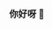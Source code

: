 <!--
 * @Author: 刘勇
 * @Date: 2023-02-23 20:37:30
 * @LastEditors: 刘勇
 * @LastEditTime: 2023-02-23 20:43:25
-->
### 你好呀 👋

<!--
**General-Tullius/General-Tullius** is a ✨ _special_ ✨ repository because its `README.md` (this file) appears on your GitHub profile.

Here are some ideas to get you started:

- 🔭 I’m currently working on ...
- 🌱 I’m currently learning ...
- 👯 I’m looking to collaborate on ...
- 🤔 I’m looking for help with ...
- 💬 Ask me about ...
- 📫 How to reach me: ...
- 😄 Pronouns: ...
- ⚡ Fun fact: ...
-->
